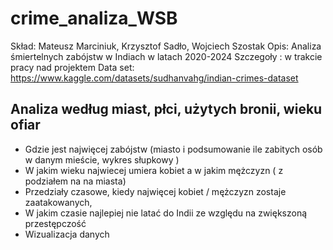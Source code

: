 # crime_analiza_WSB
Skład: Mateusz Marciniuk, Krzysztof Sadło, Wojciech Szostak
Opis: Analiza śmiertelnych zabójstw w Indiach w latach 2020-2024 
Szczegoły : w trakcie pracy nad projektem
Data set: https://www.kaggle.com/datasets/sudhanvahg/indian-crimes-dataset


## Analiza według miast, płci, użytych bronii, wieku ofiar
- Gdzie jest najwięcej zabójstw (miasto i podsumowanie ile zabitych osób w danym mieście, wykres słupkowy ) 
- W jakim wieku najwiecej umiera kobiet a w jakim mężczyzn  ( z podziałem na na miasta) 
- Przedziały czasowe, kiedy najwięcej kobiet / mężczyzn zostaje zaatakowanych,
- W jakim czasie najlepiej nie latać do Indii ze względu na zwiększoną przestępczość
- Wizualizacja danych 
